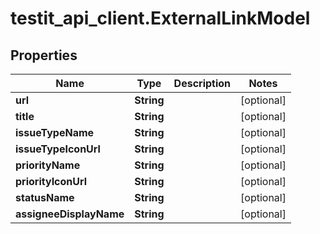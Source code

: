 # testit_api_client.ExternalLinkModel

## Properties

Name | Type | Description | Notes
------------ | ------------- | ------------- | -------------
**url** | **String** |  | [optional] 
**title** | **String** |  | [optional] 
**issueTypeName** | **String** |  | [optional] 
**issueTypeIconUrl** | **String** |  | [optional] 
**priorityName** | **String** |  | [optional] 
**priorityIconUrl** | **String** |  | [optional] 
**statusName** | **String** |  | [optional] 
**assigneeDisplayName** | **String** |  | [optional] 


